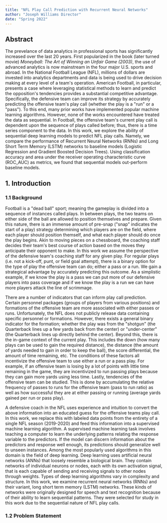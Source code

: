 ```yaml
---
title: "NFL Play Call Prediction with Recurrent Neural Networks"
author: "Joseph Williams Director"
date: "Spring 2022"
---
```


## Abstract

The prevelance of data analytics in professional sports has significantly increased over the last 20 years. First popularized in the book (later turned movie) *Moneyball: The Art of Winning an Unfair Game (2003)*, the use of advanced analytics is now mainstream in the four major U.S. sports and abroad. In the National Football League (NFL), millions of dollars are invested into analytics departments and data is being used to drive decision making at every level of a team's operation. American Football, in particular, presents a case where leveraging statistical methods to learn and predict the opposition's tendencies provides a substantial competitive advantage. Specifically, the defensive team can improve its strategy by accurately predicting the offensive team's play call (whether the play is a "run" or a "pass"). To this end, many prior works have implemented popular machine learning algorithms. However, none of the works encountered have treated the data as sequential. In Football, the offensive team's current play call is dependent upon the sequence of plays called before; thus, there is a time series component to the data. In this work, we explore the ability of sequential deep learning models to predict NFL play calls. Namely, we compare the performance of Recurrent Neural Networks (RNNs) and Long Short Term Memory (LSTM) networks to baseline models (Logistic Regression and Gradient Boosted Decision Trees). Using classification accuracy and area under the receiver operating characteristic curve (ROC_AUC) as metrics, we found that sequential models out-perform baseline models. 

## 1. Introduction 

### 1.1 Background

Football is a "dead ball" sport; meaning the gameplay is divided into a sequence of instances called plays. In between plays, the two teams on either side of the ball are allowed to position themselves and prepare. Given this nature, there is an immense amount of pre-snap ("snap" indicates the start of a play) strategy determining which players are on the field, where each player should position themself, and what each player should do once the play begins. Akin to moving pieces on a chessboard, the coaching staff decides their team's best course of action based on the moves they anticipate their opponent to make. In this work we assume the perspective of the defensive team's coaching staff for any given play. For regular plays (i.e. not a kick-off, punt, or field goal attempt), there is a binary option for the type of play the offensive team can do; either a pass or a run. We gain a strategical advantage by accurately predicting this outcome. As a simplistic example, if we know the play is a pass we can put more of our defensive players into pass coverage and if we know the play is a run we can have more players attack the line of scrimmage. 

There are a number of indicators that can inform play call prediction. Certain personnel packages (groups of players from various positions) and formations of the offensive team are more associated with either passes or runs. Unfortunately, the NFL does not publicly release data containing specific personnel or formations. However, there exists a general binary indicator for the formation; whether the play was from the "shotgun" (the Quarterback lines up a few yards back from the center) or "under-center" (the Quarterback lines up directly behind the center). Beyond this, there is the in-game context of the current play. This includes the down (how many plays can be used to gain the required distance), the distance (the amount of yards needed to gain in order to keep the ball), the score differential, the amount of time remaining, etc. The conditions of these factors all incentivize the offensive team to use either a run or a pass play. For example, if an offensive team is losing by a lot of points with little time remaining in the game, they are incentivized to run passing plays because they can gain more yards using less time. Lastly, tendencies of the offensive team can be studied. This is done by accumulating the relative frequency of passes to runs for the offensive team (pass to run ratio) as well as how successful they are at either passing or running (average yards gained per run or pass play).

A defensive coach in the NFL uses experience and intuition to convert the above information into an educated guess for the offensive teams play call. In this work, we replace this with labeled data points from the entirety of a single NFL season (2019-2020) and feed this information into a supervised machine learning algorithm. A supervised machine learning task involves teaching a computer to learn the underlying patterns relating the response variable to the predictors. If the model can discern information about the predictors and response well enough, its predictions should generalize well to unseen instances. Among the most popularly used algorithms in this domain is the field of deep learning. Deep learning uses artificial neural networks (ANNs) that loosely resemble a biological brain. They contain networks of individual neurons or nodes, each with its own activation signal, that is each capable of sending and receiving signals to other nodes through weights. Types of deep learning algorithms vary in complexity and structure. In this work, we examine recurrent neural networks (RNNs) and their variant, long short term memory (LSTM) networks. These kinds of networks were originally designed for speech and text recognition because of their ability to learn sequential patterns. They were selected for study in this work due to the sequential nature of NFL play calls.  

### 1.2 Problem Statement






































